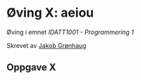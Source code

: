 # Øving X: aeiou

Øving i emnet *IDATT1001 - Programmering 1*

Skrevet av [Jakob Grønhaug](https://github.com/jakobkg)

## Oppgave X

